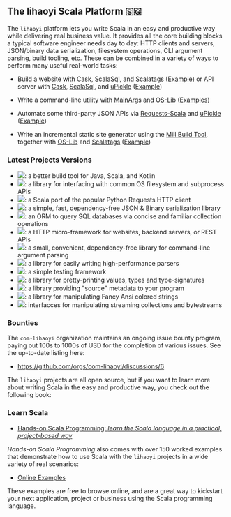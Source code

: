## The lihaoyi Scala Platform 🇸🇬

The `lihaoyi` platform lets you write Scala in an easy and productive way
while delivering real business value. It provides all the core building blocks a
typical software engineer needs day to day: HTTP clients and servers, JSON/binary data serialization,
filesystem operations, CLI argument parsing, build tooling, etc. These can be combined in
a variety of ways to perform many useful real-world tasks:

- Build a website with [Cask](https://github.com/com-lihaoyi/cask),
  [ScalaSql](https://github.com/com-lihaoyi/scalasql), and
  [Scalatags](https://github.com/com-lihaoyi/scalatags) ([Example](https://com-lihaoyi.github.io/cask/#todomvc-full-stack-web)) or API server with [Cask](https://github.com/com-lihaoyi/cask),
  [ScalaSql](https://github.com/com-lihaoyi/scalasql), and
  [uPickle](https://github.com/com-lihaoyi/upickle) ([Example](https://com-lihaoyi.github.io/cask/#todomvc-database-integration)) 

- Write a command-line utility with [MainArgs](https://github.com/com-lihaoyi/mainargs) and
  [OS-Lib](https://github.com/com-lihaoyi/os-lib)  ([Examples](https://github.com/com-lihaoyi/os-lib?tab=readme-ov-file#cookbook))

- Automate some third-party JSON APIs via [Requests-Scala](https://github.com/com-lihaoyi/requests-scala)
  and [uPickle](https://github.com/com-lihaoyi/upickle) ([Example](https://github.com/handsonscala/handsonscala/tree/v1/examples/12.1%20-%20IssueMigrator))

- Write an incremental static site generator using the [Mill Build Tool](https://github.com/com-lihaoyi/mill),
  together with [OS-Lib](https://github.com/com-lihaoyi/os-lib) and [Scalatags](https://github.com/com-lihaoyi/scalatags)
  ([Example](https://mill-build.com/mill/Cross_Builds.html#_use_case_static_blog))

### Latest Projects Versions

* [![](https://img.shields.io/maven-central/v/com.lihaoyi/mill-libs_3?color=blue&label=mill)](https://www.github.com/com-lihaoyi/mill): a better build tool for Java, Scala, and Kotlin
* [![](https://img.shields.io/maven-central/v/com.lihaoyi/os-lib_3?color=blue&label=os-lib)](https://www.github.com/com-lihaoyi/os-lib): a library for interfacing with common OS filesystem and subprocess APIs
* [![](https://img.shields.io/maven-central/v/com.lihaoyi/requests_3?color=blue&label=requests)](https://www.github.com/com-lihaoyi/requests-scala): a Scala port of the popular Python Requests HTTP client
* [![](https://img.shields.io/maven-central/v/com.lihaoyi/upickle_3?color=blue&label=upickle)](https://www.github.com/com-lihaoyi/upickle): a simple, fast, dependency-free JSON & Binary serialization library 
* [![](https://img.shields.io/maven-central/v/com.lihaoyi/scalasql_3?color=blue&label=scalasql)](https://www.github.com/com-lihaoyi/scalasql): an ORM to query SQL databases via concise and familiar collection operations 
* [![](https://img.shields.io/maven-central/v/com.lihaoyi/cask_3?color=blue&label=cask)](https://www.github.com/com-lihaoyi/cask): a HTTP micro-framework for websites, backend servers, or REST APIs
* [![](https://img.shields.io/maven-central/v/com.lihaoyi/mainargs_3?color=blue&label=mainargs)](https://www.github.com/com-lihaoyi/mainargs): a small, convenient, dependency-free library for command-line argument parsing
* [![](https://img.shields.io/maven-central/v/com.lihaoyi/fastparse_3?color=blue&label=fastparse)](https://www.github.com/com-lihaoyi/fastparse): a library for easily writing high-performance parsers
* [![](https://img.shields.io/maven-central/v/com.lihaoyi/utest_3?color=blue&label=utest)](https://www.github.com/com-lihaoyi/utest): a simple testing framework 
* [![](https://img.shields.io/maven-central/v/com.lihaoyi/pprint_3?color=blue&label=pprint)](https://www.github.com/com-lihaoyi/pprint): a library for pretty-printing values, types and type-signatures
* [![](https://img.shields.io/maven-central/v/com.lihaoyi/sourcecode_3?color=blue&label=sourcecode)](https://www.github.com/com-lihaoyi/sourcecode): a library providing "source" metadata to your program
* [![](https://img.shields.io/maven-central/v/com.lihaoyi/fansi_3?color=blue&label=fansi)](https://www.github.com/com-lihaoyi/fansi): a library for manipulating Fancy Ansi colored strings
* [![](https://img.shields.io/maven-central/v/com.lihaoyi/geny_3?color=blue&label=geny)](https://www.github.com/com-lihaoyi/geny): interfacces for manipulating streaming collections and bytestreams


### Bounties

The `com-lihaoyi` organization maintains an ongoing issue bounty program, paying out 100s to 1000s 
of USD for the completion of various issues. See the up-to-date listing here:

- https://github.com/orgs/com-lihaoyi/discussions/6

The `lihaoyi` projects are all open source, but if you want to learn more about writing
Scala in the easy and productive way, you check out the following book:

### Learn Scala

- [Hands-on Scala Programming: *learn the Scala language in a practical, project-based way*](https://www.handsonscala.com/)

*Hands-on Scala Programming* also comes with over 150 worked examples that demonstrate how to use
Scala with the `lihaoyi` projects in a wide variety of real scenarios:

- [Online Examples](https://github.com/handsonscala/handsonscala#part-i-introduction-to-scala)

These examples are free to browse online, and are a great way to kickstart your next application, 
project or business using the Scala programming language.
